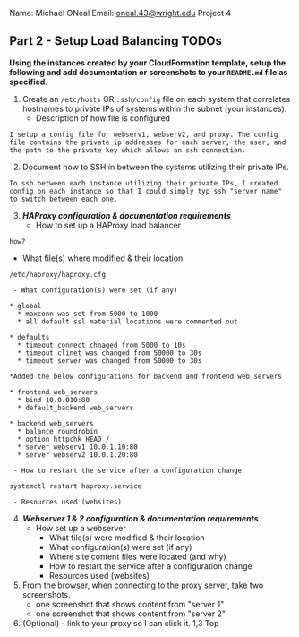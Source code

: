 Name: Michael ONeal
Email: oneal.43@wright.edu
Project 4

## Part 2 - Setup Load Balancing TODOs

**Using the instances created by your CloudFormation template, setup the following and add documentation or screenshots to your `README.md` file as specified.**

1. Create an `/etc/hosts` OR `.ssh/config` file on each system that correlates hostnames to private IPs of systems within the subnet (your instances).
   - Description of how file is configured
```
I setup a config file for webserv1, webserv2, and proxy. The config file contains the private ip addresses for each server, the user, and the path to the private key which allows an ssh connection. 
```
2. Document how to SSH in between the systems utilizing their private IPs.
```
To ssh between each instance utilizing their private IPs, I created config on each instance so that I could simply typ ssh "server name" to switch between each one.
```
3. **_HAProxy configuration & documentation requirements_**
   - How to set up a HAProxy load balancer
```
how?
```
   - What file(s) where modified & their location
```
/etc/haproxy/haproxy.cfg
```
     - What configuration(s) were set (if any)
```
* global
  * maxconn was set from 5000 to 1000
  * all default ssl material locations were commented out

* defaults
  * timeout connect chnaged from 5000 to 10s
  * timeout clinet was changed from 50000 to 30s
  * timeout server was changed from 50000 to 30s

*Added the below configurations for backend and frontend web servers

* frontend web_servers
  * bind 10.0.010:80
  * default_backend web_servers

* backend web_servers
  * balance roundrobin
  * option httpchk HEAD /
  * server webserv1 10.0.1.10:80
  * server webserv2 10.0.1.20:80

```
     - How to restart the service after a configuration change
```
systemctl restart haproxy.service
```
     - Resources used (websites)
4. **_Webserver 1 & 2 configuration & documentation requirements_**
   - How set up a webserver
     - What file(s) were modified & their location
     - What configuration(s) were set (if any)
     - Where site content files were located (and why)
     - How to restart the service after a configuration change
     - Resources used (websites)
5. From the browser, when connecting to the proxy server, take two screenshots.
   - one screenshot that shows content from "server 1"
   - one screenshot that shows content from "server 2"
6. (Optional) - link to your proxy so I can click it.
                                                                                                                                                                                         1,3           Top


